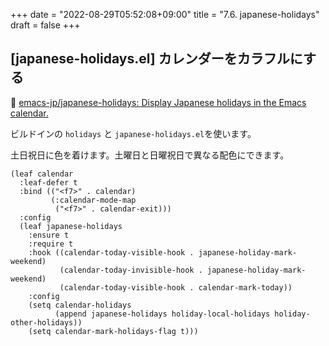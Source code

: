 +++
date = "2022-08-29T05:52:08+09:00"
title = "7.6. japanese-holidays"
draft = false
+++
## [japanese-holidays.el] カレンダーをカラフルにする
🔗 [emacs-jp/japanese-holidays: Display Japanese holidays in the Emacs calendar.](https://github.com/emacs-jp/japanese-holidays) 

ビルドインの `holidays` と `japanese-holidays.el`を使います。

土日祝日に色を着けます。土曜日と日曜祝日で異なる配色にできます。

```elisp
(leaf calendar
  :leaf-defer t
  :bind (("<f7>" . calendar)
		 (:calendar-mode-map
		  ("<f7>" . calendar-exit)))
  :config
  (leaf japanese-holidays
	:ensure t
	:require t
	:hook ((calendar-today-visible-hook . japanese-holiday-mark-weekend)
		   (calendar-today-invisible-hook . japanese-holiday-mark-weekend)
		   (calendar-today-visible-hook . calendar-mark-today))
	:config
	(setq calendar-holidays
		  (append japanese-holidays holiday-local-holidays holiday-other-holidays))
	(setq calendar-mark-holidays-flag t)))
```
